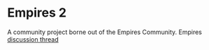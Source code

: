 Empires 2
===============


A community project borne out of the Empires Community.  Empires [discussion thread](http://emp-forum.epic-empires.co.uk/showthread.php?t=18890)

